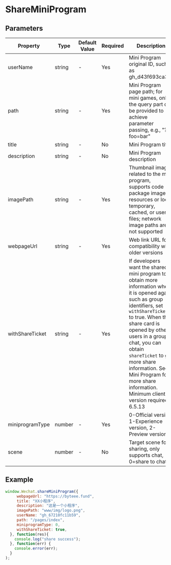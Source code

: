 # ShareMiniProgram


## Parameters

| Property          | Type   | Default Value | Required | Description                                                      |
| ----------------- | ------ | -------------- | -------- | ---------------------------------------------------------------- |
| userName          | string | -              | Yes      | Mini Program original ID, such as gh_d43f693ca31f               |
| path              | string | -              | Yes      | Mini Program page path; for mini games, only the query part can be provided to achieve parameter passing, e.g., "?foo=bar" |
| title             | string | -              | No       | Mini Program title                                               |
| description       | string | -              | No       | Mini Program description                                         |
| imagePath         | string | -              | Yes      | Thumbnail image related to the mini program, supports code package image resources or local temporary, cached, or user files; network image paths are not supported |
| webpageUrl        | string | -              | Yes      | Web link URL for compatibility with older versions               |
| withShareTicket   | string | -              | Yes      | If developers want the shared mini program to obtain more information when it is opened again, such as group identifiers, set `withShareTicket` to true. When the share card is opened by other users in a group chat, you can obtain `shareTicket` to get more share information. See Mini Program for more share information. Minimum client version required: 6.5.13 |
| miniprogramType   | number | -              | Yes      | 0-Official version, 1-Experience version, 2-Preview version       |
| scene             | number | -              | No       | Target scene for sharing, only supports chat, 0=share to chat    |

## Example


```javascript
window.Wechat.shareMiniProgram({
     webpageUrl: "https://byteee.fund",
     title: "XX小程序",
     description: "这是一个小程序",
     imagePath: "www/img/logo.png",
     userName: "gh_67210fc11b59",
     path: "/pages/index",
     miniprogramType: 0,
     withShareTicket: true,
  }, function(res){
    console.log("share success");
  }, function(err) {
    console.error(err);
  }
);
```